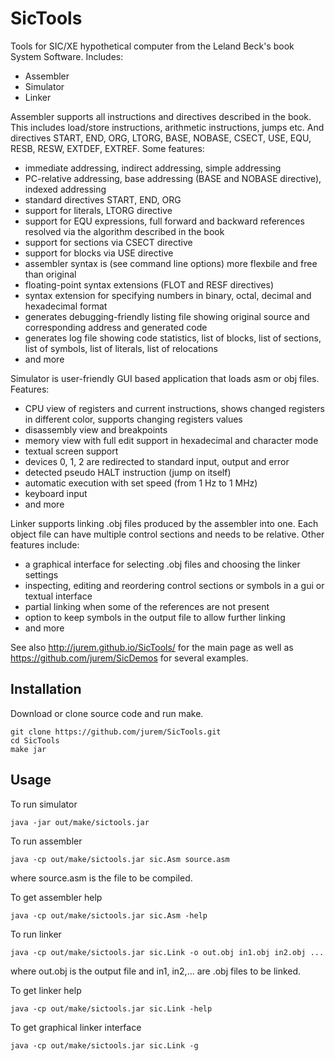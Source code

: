 # SicTools
Tools for SIC/XE hypothetical computer from the Leland Beck's book System Software. Includes:
  * Assembler
  * Simulator
  * Linker

Assembler supports all instructions and directives described in the book. This includes load/store instructions, arithmetic instructions, jumps etc. And directives START, END, ORG, LTORG, BASE, NOBASE, CSECT, USE, EQU, RESB, RESW, EXTDEF, EXTREF. Some features:
  * immediate addressing, indirect addressing, simple addressing
  * PC-relative addressing, base addressing (BASE and NOBASE directive), indexed addressing
  * standard directives START, END, ORG
  * support for literals, LTORG directive
  * support for EQU expressions, full forward and backward references resolved via the algorithm described in the book
  * support for sections via CSECT directive
  * support for blocks via USE directive
  * assembler syntax is (see command line options) more flexbile and free than original
  * floating-point syntax extensions (FLOT and RESF directives)
  * syntax extension for specifying numbers in binary, octal, decimal and hexadecimal format
  * generates debugging-friendly listing file showing original source and corresponding address and generated code
  * generates log file showing code statistics, list of blocks, list of sections, list of symbols, list of literals, list of relocations
  * and more

Simulator is user-friendly GUI based application that loads asm or obj files. Features:
  * CPU view of registers and current instructions, shows changed registers in different color, supports changing registers values
  * disassembly view and breakpoints
  * memory view with full edit support in hexadecimal and character mode
  * textual screen support
  * devices 0, 1, 2 are redirected to standard input, output and error
  * detected pseudo HALT instruction (jump on itself)
  * automatic execution with set speed (from 1 Hz to 1 MHz)
  * keyboard input
  * and more

Linker supports linking .obj files produced by the assembler into one. Each object file can have multiple control sections and needs to be relative. Other features include:
  * a graphical interface for selecting .obj files and choosing the linker settings
  * inspecting, editing and reordering control sections or symbols in a gui or textual interface
  * partial linking when some of the references are not present
  * option to keep symbols in the output file to allow further linking
  * and more


See also http://jurem.github.io/SicTools/ for the main page as well as https://github.com/jurem/SicDemos for several examples.

Installation
------------

Download or clone source code and run make.

    git clone https://github.com/jurem/SicTools.git
    cd SicTools
    make jar

Usage
-----

To run simulator

    java -jar out/make/sictools.jar

To run assembler

    java -cp out/make/sictools.jar sic.Asm source.asm

where source.asm is the file to be compiled.

To get assembler help

    java -cp out/make/sictools.jar sic.Asm -help

To run linker

    java -cp out/make/sictools.jar sic.Link -o out.obj in1.obj in2.obj ...

where out.obj is the output file and in1, in2,... are .obj files to be linked.

To get linker help

    java -cp out/make/sictools.jar sic.Link -help

To get graphical linker interface

    java -cp out/make/sictools.jar sic.Link -g
